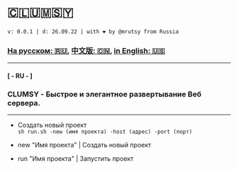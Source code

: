 # 🇨​​​​​🇱​​​​​🇺​​​​​🇲​​​​​🇸​​​​​🇾​​​​​ 
```
v: 0.0.1 | d: 26.09.22 | with ❤ by @mrutsy from Russia
```
### [На русском: 🇷🇺](#ru), [中文版: 🇨🇳](#cn), [in English: 🇺🇸](#ru)
___

#### <a name="ru">[ - RU - ]</a>
### CLUMSY - Быстрое и элегантное развертывание Веб сервера.

---

- Создать новый проект <br>
```sh run.sh -new (имя проекта) -host (адрес) -port (порт)```

- new "Имя проекта" | Создать новый проект <br>
- run "Имя проекта" | Запустить проект
